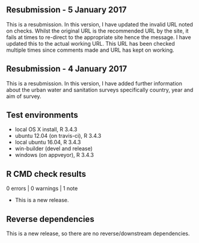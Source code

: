## Resubmission - 5 January 2017
This is a resubmission. In this version, I have updated the invalid URL noted
on checks. Whilst the original URL is the recommended URL by the site, it
fails at times to re-direct to the appropriate site hence the message. I have
updated this to the actual working URL. This URL has been checked multiple
times since comments made and URL has kept on working.

## Resubmission - 4 January 2017
This is a resubmission. In this version, I have added further information
about the urban water and sanitation surveys specifically country, year and
aim of survey.

## Test environments
* local OS X install, R 3.4.3
* ubuntu 12.04 (on travis-ci), R 3.4.3
* local ubuntu 16.04, R 3.4.3
* win-builder (devel and release)
* windows (on appveyor), R 3.4.3

## R CMD check results

0 errors | 0 warnings | 1 note

* This is a new release.

## Reverse dependencies
This is a new release, so there are no reverse/downstream dependencies.
